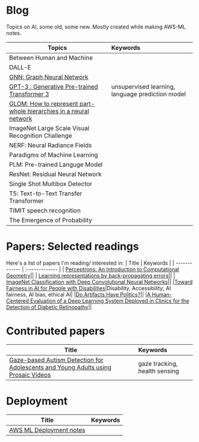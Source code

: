 
# Blog

Topics on AI, some old, some new. Mostly created while making AWS-ML notes.   

| Topics        | Keywords |
| ------------- | :------------- | 
| Between Human and Machine||
| DALL-E | |
| [GNN: Graph Neural Network](https://dataflowr.github.io/website/modules/graph1/) | |
| [GPT-3 : Generative Pre-trained Transformer 3](posts/GPT-3.md) | unsupervised learning, language prediction model |
| [GLOM: How to represent part-whole hierarchies in a neural network](https://arxiv.org/pdf/2102.12627.pdf)||
| ImageNet Large Scale Visual Recognition Challenge||
| NERF: Neural Radiance Fields | |
| Paradigms of Machine Learning |  |
| PLM: Pre-trained Languge Model | | 
| ResNet: Residual Neural Network | | 
| Single Shot Multibox Detector | |
|T5: Text-to-Text Transfer Transformer||
|TIMIT speech recognition||
|The Emergence of Probability||





# Papers: Selected readings
Here's a list of papers I'm reading/ interested in:
| Title        | Keywords |
| ------------- | :------------- | 
| [Perceptrons: An Introduction to Computational Geometry](https://mitpress.mit.edu/books/perceptrons)||
| [Learning representations by back-propagating errors](https://www.nature.com/articles/323533a0)||
| [ImageNet Classification with Deep Convolutional Neural Networks](https://papers.nips.cc/paper/2012/file/c399862d3b9d6b76c8436e924a68c45b-Paper.pdf)||
|[Toward Fairness in AI for People with Disabilities](https://arxiv.org/abs/1907.02227)|Disability, Accessibility; AI fairness, AI bias, ethical AI|
|[Do Artifacts Have Politics?](https://nissenbaum.tech.cornell.edu/papers/Winner.pdf)||
|[A Human-Centered Evaluation of a Deep Learning System Deployed in Clinics for the Detection of Diabetic Retinopathy](https://dl.acm.org/doi/abs/10.1145/3313831.3376718)||


# Contributed papers
| Title        | Keywords |
| ------------- | :------------- | 
|[Gaze-based Autism Detection for Adolescents and Young Adults using Prosaic Videos](https://arxiv.org/pdf/2005.12951.pdf)|gaze tracking, health sensing|


# Deployment
| Title        | Keywords |
| ------------- | :------------- | 
| [AWS ML Deployment notes](posts/aws/aws.md) ||
